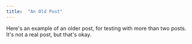 ```yaml
---
title:  "An Old Post"
---
```

Here's an example of an older post, for testing with more than two posts. It's not a real post, but that's okay.

<!--more-->
